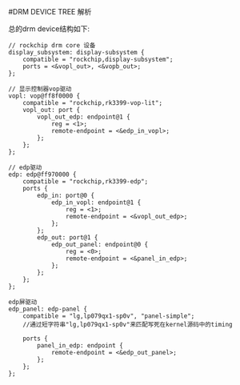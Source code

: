 #DRM DEVICE TREE 解析

总的drm device结构如下:

	// rockchip drm core 设备
	display_subsystem: display-subsystem {
		compatible = "rockchip,display-subsystem";
		ports = <&vopl_out>, <&vopb_out>;
	};

	// 显示控制器vop驱动
	vopl: vop@ff8f0000 {
		compatible = "rockchip,rk3399-vop-lit";
		vopl_out: port {
			vopl_out_edp: endpoint@1 {
				reg = <1>;
				remote-endpoint = <&edp_in_vopl>;
			};
		};
	};

	// edp驱动
	edp: edp@ff970000 {
		compatible = "rockchip,rk3399-edp";
		ports {
			edp_in: port@0 {
				edp_in_vopl: endpoint@1 {
					reg = <1>;
					remote-endpoint = <&vopl_out_edp>;
				};
			};
			edp_out: port@1 {
				edp_out_panel: endpoint@0 {
					reg = <0>;
					remote-endpoint = <&panel_in_edp>;
				};
			};
		};
	};

	edp屏驱动
	edp_panel: edp-panel {
		compatible = "lg,lp079qx1-sp0v", "panel-simple";
		//通过短字符串"lg,lp079qx1-sp0v"来匹配写死在kernel源码中的timing

		ports {
			panel_in_edp: endpoint {
				remote-endpoint = <&edp_out_panel>;
			};
		};
	};
